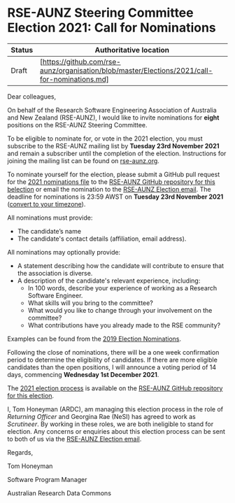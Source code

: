 # RSE-AUNZ Steering Committee Election 2021: Call for Nominations

| Status | Authoritative location |
| ------ | ---------------------- |
| Draft  | [https://github.com/rse-aunz/organisation/blob/master/Elections/2021/call-for-nominations.md] |

Dear colleagues,

On behalf of the Research Software Engineering Association of Australia and New Zealand (RSE-AUNZ), I would like to invite nominations for **eight** positions on the RSE-AUNZ Steering Committee.

To be eligible to nominate for, or vote in the 2021 election, you must subscribe to the RSE-AUNZ mailing list by **Tuesday 23rd November 2021** and remain a subscriber until the completion of the election. Instructions for joining the mailing list can be found on [rse-aunz.org](http://rse-aunz.org/).

To nominate yourself for the election, please submit a GitHub pull request for the [2021 nominations file](https://github.com/rse-aunz/organisation/blob/master/Elections/2021/nominations.md) to the [RSE-AUNZ GitHub repository for this belection](https://github.com/rse-aunz/organisation/tree/master/Elections/2021) or email the nomination to the [RSE-AUNZ Election email](mailto:election@rse-aunz.org). The deadline for nominations is 23:59 AWST on **Tuesday 23rd November 2021** ([convert to your timezone](https://www.timeanddate.com/worldclock/fixedtime.html?msg=RSE-AUNZ+Election+2021+-+Nomination+Deadline&iso=20211123T2359&p1=196)).

All nominations must provide:
* The candidate’s name
* The candidate's contact details (affiliation, email address).

All nominations may optionally provide:
* A statement describing how the candidate will contribute to ensure that the association is diverse.
* A description of the candidate's relevant experience, including:
   * In 100 words, describe your experience of working as a Research Software Engineer.
   * What skills will you bring to the committee?
   * What would you like to change through your involvement on the committee?
   * What contributions have you already made to the RSE community?

Examples can be found from the [2019 Election Nominations](https://github.com/rse-aunz/organisation/blob/master/Elections/2019/nominations.md).

Following the close of nominations, there will be a one week confirmation
period to determine the eligibility of candidates. If there are more eligible
candidates than the open positions, I will announce a voting period of 14 days,
commencing **Wednesday 1st December 2021**.

The [2021 election process](https://github.com/rse-aunz/organisation/blob/master/Elections/2021/process.md) is available on the [RSE-AUNZ GitHub repository for this election](https://github.com/rse-aunz/organisation/tree/master/Elections/2021).

I, Tom Honeyman (ARDC), am managing this election process in the role of _Returning Officer_ and
Georgina Rae (NeSI) has agreed to work as _Scrutineer_. By working in these roles, we are both ineligible to stand for election. Any concerns or enquiries about this election process can be sent to both of us via the [RSE-AUNZ Election email](mailto:election@rse-aunz.org).

Regards,

Tom Honeyman

Software Program Manager

Australian Research Data Commons
